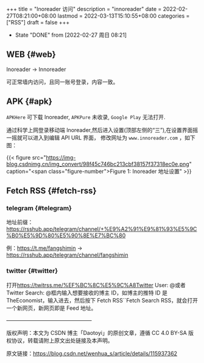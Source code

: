 +++
title = "Inoreader 访问"
description = "innoreader"
date = 2022-02-27T08:21:00+08:00
lastmod = 2022-03-13T15:10:55+08:00
categories = ["RSS"]
draft = false
+++

-   State "DONE"       from              <span class="timestamp-wrapper"><span class="timestamp">[2022-02-27 周日 08:21]</span></span>


## WEB {#web}

Inoreader -&gt; Innoreader

可正常墙内访问，且同一账号登录，内容一致。


## APK {#apk}

`APKHere` 可下载 Inoreader, `APKPure` 未收录, `Google Play` 无法打开.

通过科学上网登录移动端 Inoreader,然后进入设置(顶部左侧的“三”),在设置界面摇一摇就可以进入到编辑 API URL 界面， 修改网址为 `www.innoreader.com` ，如下图：

{{< figure src="https://img-blog.csdnimg.cn/img_convert/98f45c746bc213cbf38157f37318ec0e.png" caption="<span class=\"figure-number\">Figure 1: </span>Inoreader 地址设置" >}}


## Fetch RSS {#fetch-rss}


### telegram {#telegram}

地址前缀：<https://rsshub.app/telegram/channel/+%E9%A2%91%E9%81%93%E5%9C%B0%E5%9D%80%E5%90%8E%E7%BC%80>

例：<https://t.me/fangshimin> -&gt; <https://rsshub.app/telegram/channel/fangshimin>


### twitter {#twitter}

打开<https://twitrss.me/%EF%BC%8C%E5%9C%A8Twitter> User: @或者 Twitter Search: @框内输入想要接收的博主 ID，如博主的推特 ID 是 TheEconomist，输入进去，然后按下 Fetch RSS\`\`Fetch Search RSS，就会打开一个新网页，新网页即是 Feed 地址。

————————————————

版权声明：本文为 CSDN 博主「Daotoyi」的原创文章，遵循 CC 4.0 BY-SA 版权协议，转载请附上原文出处链接及本声明。

原文链接：<https://blog.csdn.net/wenhua_s/article/details/115937362>